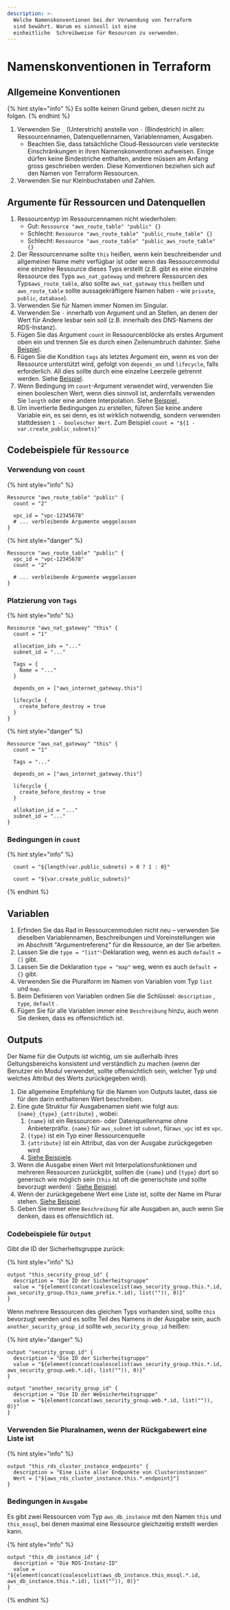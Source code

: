 ```yaml
---
description: >-
  Welche Namenskonventionen bei der Verwendung von Terraform
  sind bewährt. Warum es sinnvoll ist eine
  einheitliche  Schreibweise für Resourcen zu verwenden.
---
```


# Namenskonventionen in Terraform

## Allgemeine Konventionen

{% hint style="info" %}
Es sollte keinen Grund geben, diesen nicht zu folgen.
{% endhint %}

1. Verwenden Sie `_` \(Unterstrich\) anstelle von `-` \(Bindestrich\) in allen: Ressourcennamen, Datenquellennamen, Variablennamen, Ausgaben.
   * Beachten Sie, dass tatsächliche Cloud-Ressourcen viele versteckte Einschränkungen in ihren Namenskonventionen aufweisen. Einige dürfen keine Bindestriche enthalten, andere müssen am Anfang gross geschrieben werden. Diese Konventionen beziehen sich auf den Namen von Terraform Ressourcen.
2. Verwenden Sie nur Kleinbuchstaben und Zahlen.

## Argumente für Ressourcen und Datenquellen

1. Ressourcentyp im Ressourcennamen nicht wiederholen:
   * Gut: `Ressource "aws_route_table" "public" {}`
   * Schlecht: `Ressource "aws_route_table" "public_route_table" {}`
   * Schlecht: `Ressource "aws_route_table" "public_aws_route_table" {}`
2. Der Ressourcenname sollte `this` heißen, wenn kein beschreibender und allgemeiner Name mehr verfügbar ist oder wenn das Ressourcenmodul eine einzelne Ressource dieses Typs erstellt \(z.B. gibt es eine einzelne Ressource des Typs `aws_nat_gateway` und mehrere Ressourcen des Typs`aws_route_table`, also sollte `aws_nat_gateway` `this` heißen und `aws_route_table` sollte aussagekräftigere Namen haben - wie `private`, `public`, `database`\).
3. Verwenden Sie für Namen immer Nomen im Singular.
4. Verwenden Sie `-` innerhalb von Argument und an Stellen, an denen der Wert für Andere lesbar sein soll \(z.B. innerhalb des DNS-Namens der RDS-Instanz\).
5. Fügen Sie das Argument `count` in Ressourcenblöcke als erstes Argument oben ein und trennen Sie es durch einen Zeilenumbruch dahinter. Siehe [Beispiel](namenskonventionen.md#verwendung-von-count%20verwendung-von-count).
6. Fügen Sie die Kondition `tags` als letztes Argument ein, wenn es von der Ressource unterstützt wird, gefolgt von `depends_on` und `lifecycle`, falls erforderlich. All dies sollte durch eine einzelne Leerzeile getrennt werden. Siehe [Beispiel](namenskonventionen.md#platzierung-von-tags).
7. Wenn Bedingung im `count`-Argument verwendet wird, verwenden Sie einen booleschen Wert, wenn dies sinnvoll ist, andernfalls verwenden Sie `length` oder eine andere Interpolation. Siehe [Beispiel ](namenskonventionen.md#bedingungen-in-count).
8. Um invertierte Bedingungen zu erstellen, führen Sie keine andere Variable ein, es sei denn, es ist wirklich notwendig, sondern verwenden stattdessen `1 - boolescher Wert`. Zum Beispiel `count = "${1 - var.create_public_subnets}"`

## Codebeispiele für `Ressource`

### Verwendung von `count`

{% hint style="info" %}

```text
Ressource "aws_route_table" "public" {
  count = "2"

  vpc_id = "vpc-12345678"
  # ... verbleibende Argumente weggelassen
}
```

{% hint style="danger" %}

```text
Ressource "aws_route_table" "public" {
  vpc_id = "vpc-12345678"
  count = "2"

  # ... verbleibende Argumente weggelassen
}
```

### Platzierung von `Tags`

{% hint style="info" %}

```text
Ressource "aws_nat_gateway" "this" {
  count = "1"

  allocation_ids = "..."
  subnet_id = "..."

  Tags = {
    Name = "..."
  }

  depends_on = ["aws_internet_gateway.this"]

  lifecycle {
    create_before_destroy = true
  }
}
```

{% hint style="danger" %}

```text
Ressource "aws_nat_gateway" "this" {
  count = "1"

  Tags = "..."

  depends_on = ["aws_internet_gateway.this"]

  lifecycle {
    create_before_destroy = true
  }

  allokation_id = "..."
  subnet_id = "..."
}
```

### Bedingungen in `count`

{% hint style="info" %}
```text
  count = "${length(var.public_subnets) > 0 ? 1 : 0}"
```

```text
  count = "${var.create_public_subnets}"
```
{% endhint %}

## Variablen

1. Erfinden Sie das Rad in Ressourcenmodulen nicht neu – verwenden Sie dieselben Variablennamen, Beschreibungen und Voreinstellungen wie im Abschnitt "Argumentreferenz" für die Ressource, an der Sie arbeiten.
2. Lassen Sie die `type = "list"`-Deklaration weg, wenn es auch `default = []` gibt.
3. Lassen Sie die Deklaration `type = "map"` weg, wenn es auch `default = {}` gibt.
4. Verwenden Sie die Pluralform im Namen von Variablen vom Typ `list` und `map`.
5. Beim Definieren von Variablen ordnen Sie die Schlüssel: `description` , `type`, `default` .
6. Fügen Sie für alle Variablen immer eine `Beschreibung` hinzu, auch wenn Sie denken, dass es offensichtlich ist.

## Outputs

Der Name für die Outputs ist wichtig, um sie außerhalb ihres Geltungsbereichs konsistent und verständlich zu machen \(wenn der Benutzer ein Modul verwendet, sollte offensichtlich sein, welcher Typ und welches Attribut des Werts zurückgegeben wird\).

1. Die allgemeine Empfehlung für die Namen von Outputs lautet, dass sie für den darin enthaltenen Wert beschreiben.
2. Eine gute Struktur für Ausgabenamen sieht wie folgt aus: `{name}_{type}_{attribute}` , wobei:
   1. `{name}` ist ein Ressourcen- oder Datenquellenname ohne Anbieterpräfix. `{name}` für `aws_subnet` ist `subnet`, für`aws_vpc` ist es `vpc`.
   2. `{type}` ist ein Typ einer Ressourcenquelle
   3. `{attribute}` ist ein Attribut, das von der Ausgabe zurückgegeben wird
   4. [Siehe Beispiele](namenskonventionen.md#codebeispiele-fuer-ausgabe).
3. Wenn die Ausgabe einen Wert mit Interpolationsfunktionen und mehreren Ressourcen zurückgibt, sollten die `{name}` und `{type}` dort so generisch wie möglich sein \(`this` ist oft die generischste und sollte bevorzugt werden\) . [Siehe Beispiel](namenskonventionen.md#codebeispiele-fuer-ausgabe).
4. Wenn der zurückgegebene Wert eine Liste ist, sollte der Name im Plurar stehen. [Siehe Beispiel](namenskonventionen.md#verwenden-sie-pluralnamen-wenn-der-rueckgabewert-eine-liste-ist).
5. Geben Sie immer eine `Beschreibung` für alle Ausgaben an, auch wenn Sie denken, dass es offensichtlich ist.

### Codebeispiele für `Output`

Gibt die ID der Sicherheitsgruppe zurück:

{% hint style="info" %}

```text
output "this_security_group_id" {
  description = "Die ID der Sicherheitsgruppe"
  value = "${element(concat(coalescelist(aws_security_group.this.*.id, aws_security_group.this_name_prefix.*.id), list("")), 0)}"
}
```

Wenn mehrere Ressourcen des gleichen Typs vorhanden sind, sollte `this` bevorzugt werden und es sollte Teil des Namens in der Ausgabe sein, auch `another_security_group_id` sollte `web_security_group_id` heißen:

{% hint style="danger" %}

```text
output "security_group_id" {
  description = "Die ID der Sicherheitsgruppe"
  value = "${element(concat(coalescelist(aws_security_group.this.*.id, aws_security_group.web.*.id), list("")), 0)}"
}

output "another_security_group_id" {
  description = "Die ID der Websicherheitsgruppe"
  value = "${element(concat(aws_security_group.web.*.id, list("")), 0)}"
}
```

### Verwenden Sie Pluralnamen, wenn der Rückgabewert eine Liste ist

{% hint style="info" %}

```text
output "this_rds_cluster_instance_endpoints" {
  description = "Eine Liste aller Endpunkte von Clusterinstanzen"
  Wert = ["${aws_rds_cluster_instance.this.*.endpoint}"]
}
```

### Bedingungen in `Ausgabe`

Es gibt zwei Ressourcen vom Typ `aws_db_instance` mit den Namen `this` und `this_mssql`, bei denen maximal eine Ressource gleichzeitig erstellt werden kann.

{% hint style="info" %}
```text
output "this_db_instance_id" {
  description = "Die RDS-Instanz-ID"
  value = "${element(concat(coalescelist(aws_db_instance.this_mssql.*.id, aws_db_instance.this.*.id), list("")), 0)}"
}
```
{% endhint %}

